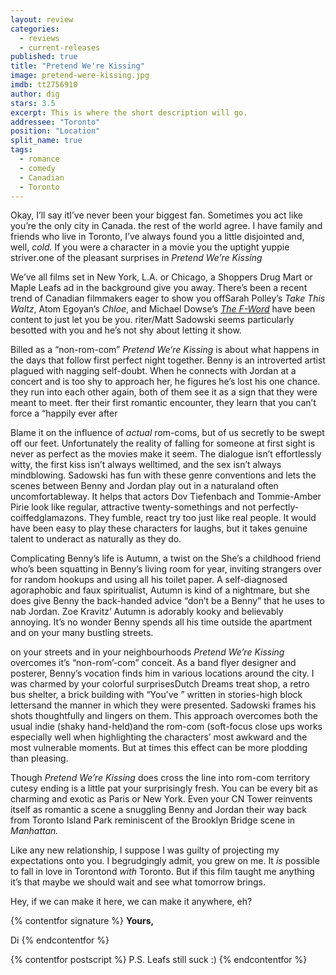 ```yaml
---
layout: review
categories: 
  - reviews
  - current-releases
published: true
title: "Pretend We're Kissing"
image: pretend-were-kissing.jpg
imdb: tt2756910
author: dig
stars: 3.5
excerpt: This is where the short description will go.
addressee: "Toronto"
position: "Location"
split_name: true
tags: 
  - romance
  - comedy
  - Canadian
  - Toronto
---
```

Okay, I’ll say itI’ve never been your biggest fan. Sometimes you act like you’re the only city in Canada. the rest of the world agree. I have family and friends who live in Toronto, I’ve always found you a little disjointed and, well, _cold._ If you were a character in a movie you the uptight yuppie striver.one of the pleasant surprises in _Pretend We’re Kissing_

We’ve all films set in New York, L.A. or Chicago, a Shoppers Drug Mart or Maple Leafs ad in the background give you away. There’s been a recent trend of Canadian filmmakers eager to show you offSarah Polley’s _Take This Waltz_, Atom Egoyan’s _Chloe_, and Michael Dowse’s [_The F-Word_](http://www.dearcastandcrew.com/content/2014/8/22/the-f-word.html) have been content to just let you be you. riter/Matt Sadowski seems particularly besotted with you and he’s not shy about letting it show.

Billed as a “non-rom-com” _Pretend We’re Kissing_ is about what happens in the days that follow first perfect night together. Benny is an introverted artist plagued with nagging self-doubt. When he connects with Jordan at a concert and is too shy to approach her, he figures he’s lost his one chance. they run into each other again, both of them see it as a sign that they were meant to meet. fter their first romantic encounter, they learn that you can’t force a “happily ever after

Blame it on the influence of _actual_ rom-coms, but of us secretly to be swept off our feet. Unfortunately the reality of falling for someone at first sight is never as perfect as the movies make it seem. The dialogue isn’t effortlessly witty, the first kiss isn’t always welltimed, and the sex isn’t always mindblowing. Sadowski has fun with these genre conventions and lets the scenes between Benny and Jordan play out in a naturaland often uncomfortableway. It helps that actors Dov Tiefenbach and Tommie-Amber Pirie look like regular, attractive twenty-somethings and not perfectly-coiffedglamazons. They fumble, react try too just like real people. It would have been easy to play these characters for laughs, but it takes genuine talent to underact as naturally as they do. 

Complicating Benny’s life is Autumn, a twist on the  She’s a childhood friend who’s been squatting in Benny’s living room for  year, inviting strangers over for random hookups and using all his toilet paper. A self-diagnosed agoraphobic and faux spiritualist, Autumn is kind of a nightmare, but she does give Benny the back-handed advice “don’t be a Benny” that he uses to nab Jordan. Zoe Kravitz’ Autumn is adorably kooky and believably annoying. It’s no wonder Benny spends all his time outside the apartment and on your many bustling streets. 

on your streets and in your neighbourhoods _Pretend We’re Kissing_ overcomes it’s “non-rom’-com” conceit. As a band flyer designer and posterer, Benny’s vocation finds him in various locations around the city. I was charmed by your colorful surprisesDutch Dreams treat shop, a retro bus shelter, a brick building with “You’ve ” written  in stories-high block lettersand the manner in which they were presented. Sadowski frames his shots thoughtfully and lingers on them. This approach overcomes both the usual indie (shaky hand-held)and the  rom-com (soft-focus close ups works especially well when highlighting the characters’ most awkward and the most vulnerable moments. But at times this effect can be more plodding than pleasing. 

Though _Pretend We’re Kissing_ does cross the line into rom-com territory  cutesy ending is a little pat your surprisingly fresh. You can be every bit as charming and exotic as Paris or New York. Even your CN Tower reinvents itself as romantic a scene a snuggling Benny and Jordan their way back from Toronto Island Park  reminiscent of the Brooklyn Bridge scene in _Manhattan._ 

Like any new relationship, I suppose I was guilty of projecting my expectations onto you. I begrudgingly admit, you grew on me. It _is_ possible to fall in love in Torontond _with_ Toronto. But if this film taught me anything it’s that maybe we should wait and see what tomorrow brings. 

Hey, if we can make it here, we can make it anywhere, eh?

{% contentfor signature %}
**Yours,**

Di
{% endcontentfor %}

{% contentfor postscript %}
P.S. Leafs still suck :)
{% endcontentfor %}